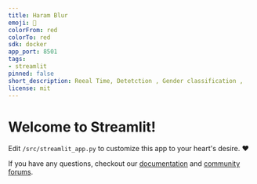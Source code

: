 ```yaml
---
title: Haram Blur
emoji: 🚀
colorFrom: red
colorTo: red
sdk: docker
app_port: 8501
tags:
- streamlit
pinned: false
short_description: Reeal Time, Detetction , Gender classification ,
license: mit
---
```


# Welcome to Streamlit!

Edit `/src/streamlit_app.py` to customize this app to your heart's desire. :heart:

If you have any questions, checkout our [documentation](https://docs.streamlit.io) and [community
forums](https://discuss.streamlit.io).
